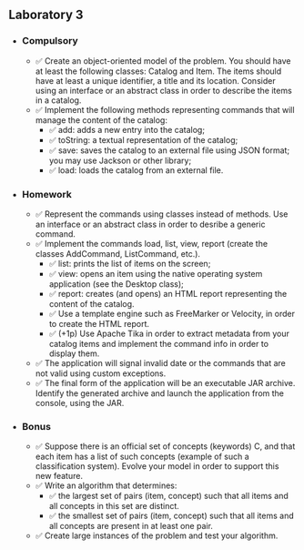 <h2> Laboratory 3 </h2>
<ul>
  <li> <h3> Compulsory </h3> 
    <ul>
      <li> &#9989; Create an object-oriented model of the problem. You should have at least the following classes: Catalog and Item. The items should have at least a unique identifier, a title and its location. Consider using an interface or an abstract class in order to describe the items in a catalog. </li> 
      <li>  &#9989; Implement the following methods representing commands that will manage the content of the catalog: 
      <ul>
        <li> &#9989; add: adds a new entry into the catalog; </li>
        <li> &#9989; toString: a textual representation of the catalog; </li>
        <li> &#9989; save: saves the catalog to an external file using JSON format; you may use Jackson or other library; </li>
        <li> &#9989; load: loads the catalog from an external file. </li>
        </ul>
      </li> 
    </ul>
  </li>
  <li> <h3> Homework </h3> 
     <ul>
      <li> &#9989; Represent the commands using classes instead of methods. Use an interface or an abstract class in order to desribe a generic command. </li> 
      <li> &#9989; Implement the commands load, list, view, report (create the classes AddCommand, ListCommand, etc.).
       <ul>
         <li> &#9989; list: prints the list of items on the screen; </li>
         <li> &#9989; view: opens an item using the native operating system application (see the Desktop class); </li>
         <li> &#9989; report: creates (and opens) an HTML report representing the content of the catalog. </li>
         <li> &#9989; Use a template engine such as FreeMarker or Velocity, in order to create the HTML report. </li>
         <li> &#9989; (+1p) Use Apache Tika in order to extract metadata from your catalog items and implement the command info in order to display them. </li>
        </ul>
       </li> 
      <li> &#9989; The application will signal invalid date or the commands that are not valid using custom exceptions.</li> 
      <li> &#9989; The final form of the application will be an executable JAR archive. Identify the generated archive and launch the application from the console, using the JAR.</li> 
    </ul>
  </li>
  <li> <h3> Bonus </h3> 
    <ul>
      <li> &#9989; Suppose there is an official set of concepts (keywords) C, and that each item has a list of such concepts (example of such a classification system). Evolve your model in order to support this new feature. </li> 
      <li> &#9989; Write an algorithm that determines: 
      <ul>
        <li> &#9989; the largest set of pairs (item, concept) such that all items and all concepts in this set are distinct. </li>
         <li> &#9989; the smallest set of pairs (item, concept) such that all items and all concepts are present in at least one pair. </li>
        </ul>
      </li> 
      <li> &#9989; Create large instances of the problem and test your algorithm. </li> 
    </ul>
  </li>
 </ul>
